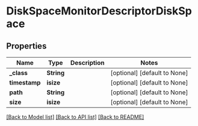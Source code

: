 # DiskSpaceMonitorDescriptorDiskSpace

## Properties
Name | Type | Description | Notes
------------ | ------------- | ------------- | -------------
**_class** | **String** |  | [optional] [default to None]
**timestamp** | **isize** |  | [optional] [default to None]
**path** | **String** |  | [optional] [default to None]
**size** | **isize** |  | [optional] [default to None]

[[Back to Model list]](../README.md#documentation-for-models) [[Back to API list]](../README.md#documentation-for-api-endpoints) [[Back to README]](../README.md)


